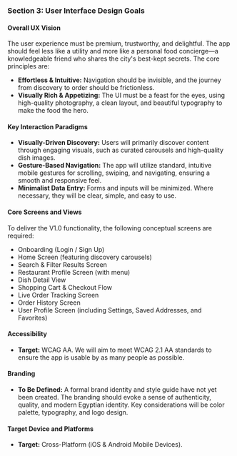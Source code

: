 ### **Section 3: User Interface Design Goals**

#### **Overall UX Vision**
The user experience must be premium, trustworthy, and delightful. The app should feel less like a utility and more like a personal food concierge—a knowledgeable friend who shares the city's best-kept secrets. The core principles are:
*   **Effortless & Intuitive:** Navigation should be invisible, and the journey from discovery to order should be frictionless.
*   **Visually Rich & Appetizing:** The UI must be a feast for the eyes, using high-quality photography, a clean layout, and beautiful typography to make the food the hero.

#### **Key Interaction Paradigms**
*   **Visually-Driven Discovery:** Users will primarily discover content through engaging visuals, such as curated carousels and high-quality dish images.
*   **Gesture-Based Navigation:** The app will utilize standard, intuitive mobile gestures for scrolling, swiping, and navigating, ensuring a smooth and responsive feel.
*   **Minimalist Data Entry:** Forms and inputs will be minimized. Where necessary, they will be clear, simple, and easy to use.

#### **Core Screens and Views**
To deliver the V1.0 functionality, the following conceptual screens are required:
*   Onboarding (Login / Sign Up)
*   Home Screen (featuring discovery carousels)
*   Search & Filter Results Screen
*   Restaurant Profile Screen (with menu)
*   Dish Detail View
*   Shopping Cart & Checkout Flow
*   Live Order Tracking Screen
*   Order History Screen
*   User Profile Screen (including Settings, Saved Addresses, and Favorites)

#### **Accessibility**
*   **Target:** WCAG AA. We will aim to meet WCAG 2.1 AA standards to ensure the app is usable by as many people as possible.

#### **Branding**
*   **To Be Defined:** A formal brand identity and style guide have not yet been created. The branding should evoke a sense of authenticity, quality, and modern Egyptian identity. Key considerations will be color palette, typography, and logo design.

#### **Target Device and Platforms**
*   **Target:** Cross-Platform (iOS & Android Mobile Devices).
